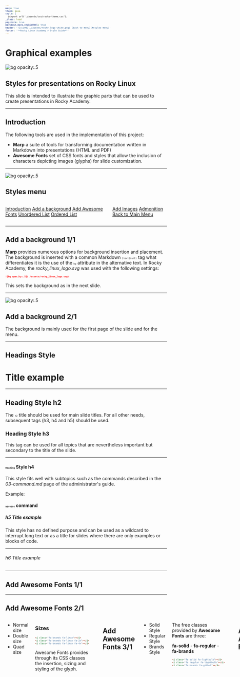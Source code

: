 ```yaml
---
marp: true
theme: gaia
style: |
  @import url('./assets/css/rocky-theme.css');
_class: lead
paginate: true
markdown.marp.enableHtml: true
header: '![w:300](./assets/rocky_logo_white.png) [Back to menu](#styles-menu)'
footer: '**Rocky Linux Academy > Style Guide**'
---
```




# Graphical examples

![bg opacity:.5](./assets/rocky_linux_logo.svg)

<div class="intro">

## Styles for presentations on Rocky Linux

This slide is intended to illustrate the graphic parts that can be used to create presentations in Rocky Academy.

</div>

---

## Introduction

The following tools are used in the implementation of this project:

* **Marp** a suite of tools for transforming documentation written in Markdown into presentations (HTML and PDF)
* **Awesome Fonts** set of CSS fonts and styles that allow the inclusion of characters depicting images (glyphs) for slide customization.

---

![bg opacity:.5](./assets/rocky_linux_logo.svg)

<div class="plan_header">

## Styles menu

<div class="columns plan">
<div>

<i class="fa fa-book"></i> [Introduction](#introduction)
<i class="fa fa-book"></i> [Add a background](#add-a-background-11)
<i class="fa fa-book"></i> [Add Awesome Fonts](#add-awesome-fonts-11)
<i class="fa fa-book"></i> [Unordered List](#lists-style-11)
<i class="fa fa-book"></i> [Ordered List](#lists-style-31)

</div>
<div>

<i class="fa fa-book"></i> [Add Images](#add-images-11)
<i class="fa fa-book"></i> [Admonition](#admonition)
<i class="fa fa-book"></i> [Back to Main Menu](./index.html)

</div>
</div>

---

## Add a background 1/1

**Marp** provides numerous options for background insertion and placement. The background is inserted with a common Markdown `[text](url)` tag what differentiates it is the use of the `bg` attribute in the alternative text. In Rocky Academy, the *rocky_linux_logo.svg* was used with the following settings:

```markdown
![bg opacity:.5](./assets/rocky_linux_logo.svg)
```

This sets the background as in the next slide.

---

![bg opacity:.5](./assets/rocky_linux_logo.svg)

## Add a background 2/1

The background is mainly used for the first page of the slide and for the menu.

---

## Headings Style

# Title example

---

## Heading Style h2

The `h2` title should be used for main slide titles. For all other needs, subsequent tags (h3, h4 and h5) should be used.

### Heading Style h3

This tag can be used for all topics that are nevertheless important but secondary to the title of the slide.

---

#### `Heading` Style h4

This style fits well with subtopics such as the commands described in the *03-command.md* page of the administrator's guide.

Example:

#### `apropos` command

##### h5 Title example

This style has no defined purpose and can be used as a wildcard to interrupt long text or as a title for slides where there are only examples or blocks of code.

---

###### h6 Title example

---

## Add Awesome Fonts 1/1

---

## Add Awesome Fonts 2/1

<div class="columns">
<div>

* <i class="fa-brands fa-linux"></i> Normal size
* <i class="fa-brands fa-linux fa-2x"></i> Double size
* <i class="fa-brands fa-linux fa-4x"></i> Quad size

</div>
<div>

### Sizes

```markdown
<i class="fa-brands fa-linux"></i>
<i class="fa-brands fa-linux fa-2x"></i>
<i class="fa-brands fa-linux fa-4x"></i>
```

Awesome Fonts provides through its CSS classes the insertion, sizing and styling of the glyph.

</div>

---

## Add Awesome Fonts 3/1

<div class="columns">
<div>

* <i class="fa-solid fa-lightbulb fa-2x"></i> Solid Style
* <i class="fa-regular fa-lightbulb fa-2x"></i> Regular Style
* <i class="fa-brands fa-github fa-2x"></i> Brands Style

</div>
<div>

The free classes provided by **Awesome Fonts** are three:

**fa-solid** - **fa-regular** - **fa-brands**

```markdown
<i class="fa-solid fa-lightbulb"></i>
<i class="fa-regular fa-lightbulb"></i>
<i class="fa-brands fa-github"></i>
```

</div>

---

## Add Awesome Fonts 4/1

<i class="fa-solid fa-quote-left fa-2x fa-pull-left"></i> Left positioning is set with the `fa-pull-left` class, which determines its position and the wrapping of text in the image.

```markdown
<i class="fa-solid fa-quote-left fa-2x fa-pull-left"></i>
```

<i class="fa-solid fa-quote-right fa-2x fa-pull-right"></i> Similarly, the `fa-pull-right` class places it to the right.

```markdown
<i class="fa-solid fa-quote-right fa-2x fa-pull-right"></i>
```

---

## Add Awesome Fonts 5/1

Through the `style=""` you can configure font properties such as color, border properties and margins.

<i class="fa-solid fa-arrow-right fa-pull-right" style="color: #078ad2;"> [Next Chapter](#lists-style-11)</i>

Right-hand positioning:

```markdown
<i class="fa-solid fa-arrow-right fa-pull-right" style="color: #078ad2;"> [Next Chapter](#lists-style-11)</i>
```

<i class="fa-regular fa-circle-right fa-pull-right fa-border" style="color: #ff9100; border-color: #ff9100; border-radius: .3em"> [Next Chapter](#lists-style-11)</i>

Other version:

---

## Add Awesome Fonts 6/1

<i class="fa-brands fa-linux fa-4x fa-border fa-pull-left" style="--fa-border-color: #10b981; --fa-border-radius: 50%"></i>

This image was obtained using the `fa-linux` font with the additional style properties.

**Note:** There is no property for the font background, this in some cases can be set with CSS.

```css
style="--fa-border-color: #10b981; --fa-border-radius: 50%"
```

---

## Lists Style 1/1

<div class="columns">
<div>

* first
  * sub item 1
    * sub item 1.2
* second
  * sub item 2
* third

</div>
<div>

### Unordered List

Unordered lists offer a dynamic display of list items. With each advance, the next item is displayed.

</div>
</div>

---

## Lists Style 2/1

In unordered lists containing long phrases, it is possible to take advantage of the default behavior to liven up the slides by working on the colors of the various attributes ( *ul*, *li*, *ul* *li* ).  

* Lorem ipsum dolor sit amet, qui minim labore adipisicing minim sint cillum sint consectetur cupidatat.
  * Lorem ipsum dolor sit amet, qui minim labore adipisicing minim sint cillum sint consectetur cupidatat.

---

## Lists Style 3/1

<div class="columns">
<div>

### Ordered List

Items in ordered lists are all displayed at the same time.

</div>
<div>

1. first
2. second
3. third
4. fourth

</div>
</div>

---

## Add images 1/1

Basic functions are provided by *Marpit* to use Markdown tags to insert images.

![w:70](./assets/rocky_linux_logo.svg)

This image was inserted with the following Markdown code:

`![w:70](./assets/rocky_linux_logo.svg)`

---

## Add images 2/1

The positioning of images within slides can be achieved by integrating CSS settings provided by [Awesome Fonts](https://fontawesome.com/docs/web/style/pull).

Awesome Fonts CSS attributes add the ability to position the image to the right, left, and to create a border between the text and the image.

In particular, it provides the classes:

`fa-border` `fa-pull-left` `fa-pull-right`

---

## Add images 3/1

Using the options provided by *Marpit* only image insertion is possible, with no control over the position and behavior of the text. This image was inserted using only the functions of *Marpit*.

![w:150](./assets/rocky_linux_logo.svg) Lorem ipsum dolor sit amet, qui minim labore adipisicing minim sint cillum sint consectetur cupidatat.

---

## Add images 4/1

Using the `fa-pull-right` attribute, it is possible to place the image right with the text wrapping the image.

<i class="fa-border fa-pull-right">![w:150](./assets/rocky_linux_logo.svg)</i> Lorem ipsum dolor sit amet, qui minim labore adipisicing minim sint cillum sint consectetur cupidatat.Lorem ipsum dolor sit amet, qui minim labore adipisicing minim sint cillum sint consectetur cupidatat. Lorem ipsum dolor sit amet, qui minim labore adipisicing minim sint cillum sint consectetur cupidatat.

---

## Add images 5/1

<style scoped>
code {
  font-size: 0.5em;
}
</style>

Multiple images can be inserted by controlling the position and size of each one.

<i class="fa-border fa-pull-right" style="--fa-border-style: none"> ![w:150](./assets/rocky_linux_logo.svg)</i> It is also possible to insert the same image in multiple positions with different sizes. <i class="fa-border fa-pull-left" style="--fa-border-style: none"> ![w:100](./assets/rocky_linux_logo.svg)</i> In this example, the image *rocky_linux_logo.svg* was inserted twice in two different positions with different sizes.

```markdown
<i class="fa-border fa-pull-right" style="--fa-border-style: none"> ![w:150](./assets/rocky_linux_logo.svg)</i>
<i class="fa-border fa-pull-left" style="--fa-border-style: none"> ![w:100](./assets/rocky_linux_logo.svg)</i>
```

---

## Admonition

---

##### Admonition - Note

<div class="note">

<i class="fa note-icon fa-book-open fa-pull-left fa-2x"></i>

**Note Title:** Lorem ipsum dolor sit amet, qui minim labore adipisicing minim sint cillum sint consectetur cupidatat.

</div>

Code:

```markdown
<div class="note">

<i class="fa note-icon fa-book-open fa-pull-left fa-2x"></i>

**Note Title:** Lorem ipsum dolor sit amet, qui minim labore adipisicing minim sint cillum sint consectetur cupidatat.

</div>
```

---

##### Admonition - Abstract

<div class="abstract">

<i class="fa abstract-icon fa-arrows-to-circle fa-pull-left fa-2x"></i>

**Abstract:** Lorem ipsum dolor sit amet, qui minim labore adipisicing minim sint cillum sint consectetur cupidatat.

</div>

Code:

```markdown
<div class="abstract">

<i class="fa abstract-icon fa-arrows-to-circle fa-pull-left fa-2x"></i>

**Abstract:** Lorem ipsum dolor sit amet, qui minim labore adipisicing minim sint cillum sint consectetur cupidatat.

</div>
```

---

##### Admonition - Info

<div class="info">

<i class="fa info-icon fa-circle-info fa-pull-left fa-2x"></i>

**Info:** Lorem ipsum dolor sit amet, qui minim labore adipisicing minim sint cillum sint consectetur cupidatat.

</div>

Code:

```markdown
<div class="info">

<i class="fa info-icon fa-circle-info fa-pull-left fa-2x"></i>

**Info:** Lorem ipsum dolor sit amet, qui minim labore adipisicing minim sint cillum sint consectetur cupidatat.

</div>
```

---

<div class="tip">

<i class="fa tip-icon fa-comments fa-pull-left fa-2x"></i>

Tip: Lorem ipsum dolor sit amet, qui minim labore adipisicing minim sint cillum sint consectetur cupidatat.

</div>

<div class="question">

<i class="fa question-icon fa-circle-question fa-pull-left fa-2x"></i>

Question: Lorem ipsum dolor sit amet, qui minim labore adipisicing minim sint cillum sint consectetur cupidatat.

</div>

<div class="warning">

<i class="fa warning-icon fa-circle-exclamation fa-pull-left fa-2x"></i>

Warning: Lorem ipsum dolor sit amet, qui minim labore adipisicing minim sint cillum sint consectetur cupidatat.

</div>

---

<div class="danger">

<i class="fa danger-icon fa-triangle-exclamation fa-pull-left fa-2x"></i>

Danger: Lorem ipsum dolor sit amet, qui minim labore adipisicing minim sint cillum sint consectetur cupidatat.

</div>

---

